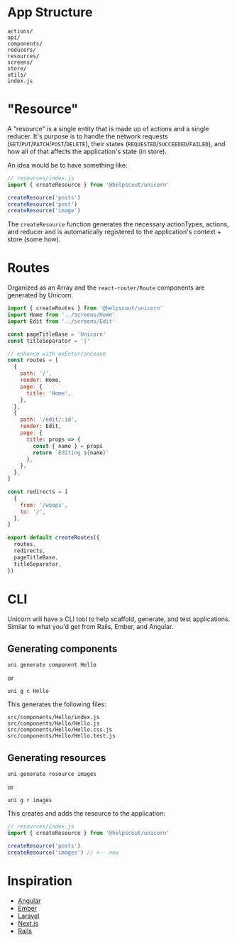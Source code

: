 # App Structure

```
actions/
api/
components/
reducers/
resources/
screens/
store/
utils/
index.js
```

# "Resource"

A "resource" is a single entity that is made up of actions and a single reducer. It's purpose is to handle the network requests (`GET`/`PUT`/`PATCH`/`POST`/`DELETE`), their states (`REQUESTED`/`SUCCEEDED`/`FAILED`), and how all of that affects the application's state (in store).

An idea would be to have something like:

```js
// resources/index.js
import { createResource } from '@helpscout/unicorn'

createResource('posts')
createResource('post')
createResource('image')
```

The `createResource` function generates the necessary actionTypes, actions, and reducer and is automatically registered to the application's context + store (some how).

# Routes

Organized as an Array and the `react-router/Route` components are generated by Unicorn.

```jsx
import { createRoutes } from '@helpscout/unicorn'
import Home from '../screens/Home'
import Edit from '../screens/Edit'

const pageTitleBase = 'Unicorn'
const titleSeparator = '|'

// enhance with onEnter/onLeave
const routes = [
  {
    path: '/',
    render: Home,
    page: {
      title: 'Home',
    },
  },
  {
    path: '/edit/:id',
    render: Edit,
    page: {
      title: props => {
        const { name } = props
        return `Editing ${name}`
      },
    },
  },
]

const redirects = [
  {
    from: '/woops',
    to: '/',
  },
]

export default createRoutes({
  routes,
  redirects,
  pageTitleBase,
  titleSeparator,
})
```

# CLI

Unicorn will have a CLI tool to help scaffold, generate, and test applications. Similar to what you'd get from Rails, Ember, and Angular.

## Generating components

```
uni generate component Hello
```

or

```
uni g c Hello
```

This generates the following files:

```
src/components/Hello/index.js
src/components/Hello/Hello.js
src/components/Hello/Hello.css.js
src/components/Hello/Hello.test.js
```

## Generating resources

```
uni generate resource images
```

or

```
uni g r images
```

This creates and adds the resource to the application:

```js
// resources/index.js
import { createResource } from '@helpscout/unicorn'

createResource('posts')
createResource('images') // <-- new
```

# Inspiration

- [Angular](https://angular.io/)
- [Ember](https://emberjs.com/)
- [Laravel](https://laravel.com/)
- [Next.js](https://nextjs.org/)
- [Rails](https://rubyonrails.org/)

